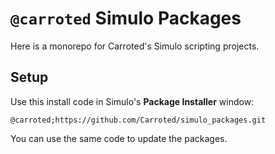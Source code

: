 # `@carroted` Simulo Packages

Here is a monorepo for Carroted's Simulo scripting projects.

## Setup

Use this install code in Simulo's **Package Installer** window:

```
@carroted;https://github.com/Carroted/simulo_packages.git
```

You can use the same code to update the packages.
